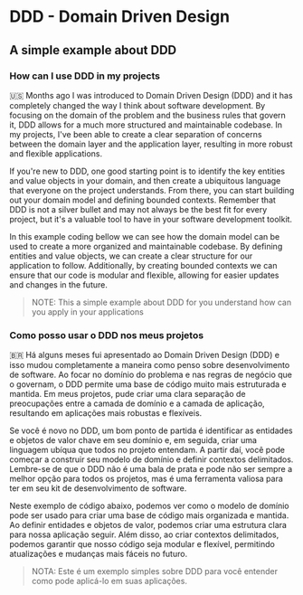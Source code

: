 # DDD - Domain Driven Design

## A simple example about DDD

### How can I use DDD in my projects

🇺🇸 Months ago I was introduced to Domain Driven Design (DDD) and it has completely changed the way I think about software development. By focusing on the domain of the problem and the business rules that govern it, DDD allows for a much more structured and maintainable codebase. In my projects, I've been able to create a clear separation of concerns between the domain layer and the application layer, resulting in more robust and flexible applications.

If you're new to DDD, one good starting point is to identify the key entities and value objects in your domain, and then create a ubiquitous language that everyone on the project understands. From there, you can start building out your domain model and defining bounded contexts. Remember that DDD is not a silver bullet and may not always be the best fit for every project, but it's a valuable tool to have in your software development toolkit.

In this example coding bellow we can see how the domain model can be used to create a more organized and maintainable codebase. By defining entities and value objects, we can create a clear structure for our application to follow. Additionally, by creating bounded contexts we can ensure that our code is modular and flexible, allowing for easier updates and changes in the future.

> NOTE: This a simple example about DDD for you understand how can you apply in your applications

### Como posso usar o DDD nos meus projetos

🇧🇷 Há alguns meses fui apresentado ao Domain Driven Design (DDD) e isso mudou completamente a maneira como penso sobre desenvolvimento de software. Ao focar no domínio do problema e nas regras de negócio que o governam, o DDD permite uma base de código muito mais estruturada e mantida. Em meus projetos, pude criar uma clara separação de preocupações entre a camada de domínio e a camada de aplicação, resultando em aplicações mais robustas e flexíveis.

Se você é novo no DDD, um bom ponto de partida é identificar as entidades e objetos de valor chave em seu domínio e, em seguida, criar uma linguagem ubíqua que todos no projeto entendam. A partir daí, você pode começar a construir seu modelo de domínio e definir contextos delimitados. Lembre-se de que o DDD não é uma bala de prata e pode não ser sempre a melhor opção para todos os projetos, mas é uma ferramenta valiosa para ter em seu kit de desenvolvimento de software.

Neste exemplo de código abaixo, podemos ver como o modelo de domínio pode ser usado para criar uma base de código mais organizada e mantida. Ao definir entidades e objetos de valor, podemos criar uma estrutura clara para nossa aplicação seguir. Além disso, ao criar contextos delimitados, podemos garantir que nosso código seja modular e flexível, permitindo atualizações e mudanças mais fáceis no futuro.

> NOTA: Este é um exemplo simples sobre DDD para você entender como pode aplicá-lo em suas aplicações.
